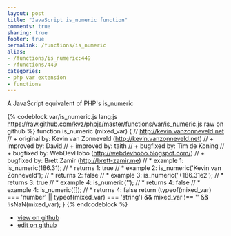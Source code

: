 ```yaml
---
layout: post
title: "JavaScript is_numeric function"
comments: true
sharing: true
footer: true
permalink: /functions/is_numeric
alias:
- /functions/is_numeric:449
- /functions/449
categories:
- php var extension
- functions
---
```

A JavaScript equivalent of PHP's is_numeric

<!-- more -->

{% codeblock var/is_numeric.js lang:js https://raw.github.com/kvz/phpjs/master/functions/var/is_numeric.js raw on github %}
function is_numeric (mixed_var) {
    // http://kevin.vanzonneveld.net
    // +   original by: Kevin van Zonneveld (http://kevin.vanzonneveld.net)
    // +   improved by: David
    // +   improved by: taith
    // +   bugfixed by: Tim de Koning
    // +   bugfixed by: WebDevHobo (http://webdevhobo.blogspot.com/)
    // +   bugfixed by: Brett Zamir (http://brett-zamir.me)
    // *     example 1: is_numeric(186.31);
    // *     returns 1: true
    // *     example 2: is_numeric('Kevin van Zonneveld');
    // *     returns 2: false
    // *     example 3: is_numeric('+186.31e2');
    // *     returns 3: true
    // *     example 4: is_numeric('');
    // *     returns 4: false
    // *     example 4: is_numeric([]);
    // *     returns 4: false
    return (typeof(mixed_var) === 'number' || typeof(mixed_var) === 'string') && mixed_var !== '' && !isNaN(mixed_var);
}
{% endcodeblock %}

 - [view on github](https://github.com/kvz/phpjs/blob/master/functions/var/is_numeric.js)
 - [edit on github](https://github.com/kvz/phpjs/edit/master/functions/var/is_numeric.js)

